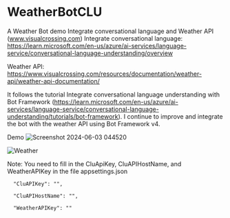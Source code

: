 # WeatherBotCLU
A Weather Bot demo Integrate conversational language and Weather API (www.visualcrossing.com)
Integrate conversational language: https://learn.microsoft.com/en-us/azure/ai-services/language-service/conversational-language-understanding/overview

Weather API: https://www.visualcrossing.com/resources/documentation/weather-api/weather-api-documentation/

It follows the tutorial Integrate conversational language understanding with Bot Framework (https://learn.microsoft.com/en-us/azure/ai-services/language-service/conversational-language-understanding/tutorials/bot-framework). I continue to improve and integrate the bot with the weather API using Bot Framework v4.

Demo 
![Screenshot 2024-06-03 044520](https://github.com/vinhvu01/WeatherBotCLU/assets/53502920/fdc6f1d8-68be-424e-a495-9c0cbc427e6b)

![Weather](https://github.com/vinhvu01/WeatherBotCLU/assets/53502920/fa22f356-10ce-416f-9c65-dfec3a5ae57f)

Note: You need to fill in the CluApiKey, CluAPIHostName, and WeatherAPIKey in the file appsettings.json

      "CluAPIKey": "",
      
      "CluAPIHostName": "",
      
      "WeatherAPIKey": ""
      

